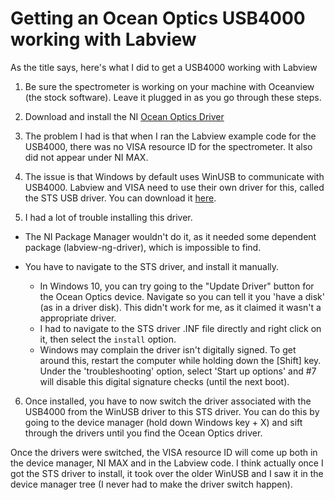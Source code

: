 # Getting an Ocean Optics USB4000 working with Labview

As the title says, here's what I did to get a USB4000 working with Labview

1. Be sure the spectrometer is working on your machine with Oceanview (the stock software). Leave it plugged in as
you go through these steps.

2. Download and install the NI [Ocean Optics Driver](http://sine.ni.com/apps/utf8/niid_web_display.download_page?p_id_guid=7833BD4A31DA1274E04400144FB7D21D)

3. The problem I had is that when I ran the Labview example code for the USB4000, there was no VISA resource ID for the spectrometer.  It
also did not appear under NI MAX.

4. The issue is that Windows by default uses WinUSB to communicate with USB4000.  Labview and VISA need to use their own
driver for this, called the STS USB driver.  You can download it [here](http://sine.ni.com/apps/utf8/niid_web_display.download_page?p_id_guid=A4A691E2F9B24D8EE0440021287E6A9E).

5. I had a lot of trouble installing this driver.  

* The NI Package Manager wouldn't do it, as it needed some 
dependent package (labview-ng-driver), which is impossible to find.

* You have to navigate to the STS driver, and install it manually. 
    * In Windows 10, you can try going to the "Update Driver" button for the Ocean Optics device.  Navigate so you can 
    tell it you 'have a disk' (as in a driver disk).  This didn't work for me, as it claimed it wasn't a appropriate driver.
    * I had to navigate to the STS driver .INF file directly and right click on it, then select the `install` option.
    * Windows may complain the driver isn't digitally signed.  To get around this, restart the computer
    while holding down the [Shift] key.  Under the 'troubleshooting' option, select 'Start up options' and #7 will disable this digital
    signature checks (until the next boot).

6. Once installed, you have to now switch the driver associated with the USB4000 from the WinUSB
driver to this STS driver. You can do this by going to the device manager (hold down Windows key + X)
and sift through the drivers until you find the Ocean Optics driver.

Once the drivers were switched, the VISA resource ID will come up both in the device manager, NI MAX and
in the Labview code.  I think actually once I got the STS driver to install, it took over the older
WinUSB and I saw it in the device manager tree (I never had to make the driver switch happen).




